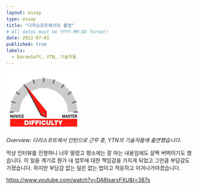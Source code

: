 ```yaml
---
layout: essay
type: essay
title: "다리소프트에서의 촬영"
# All dates must be YYYY-MM-DD format!
date: 2022-07-01
published: true
labels:
  - DareeSoft, YTN, 기술자들
---
```


<img width="200px" class="rounded float-start pe-4" src="../img/difficulty/degree_difficulty.jpg">

*Overview: 다리소프트에서 인턴으로 근무 중, YTN의 기술자들에 출연했습니다.*

막상 인터뷰를 진행하니 너무 떨렸고 평소에는 잘 아는 내용임에도 살짝 버벅이기도 했습니다. 
이 일을 계기로 뭔가 내 업무에 대한 책임감을 가지게 되었고 그만큼 부담감도 가졌습니다.
하지만 부담감 없는 일은 없는 법이고 적응하고 이겨나가야겠습니다.

https://www.youtube.com/watch?v=DA8lxarxFXU&t=387s
